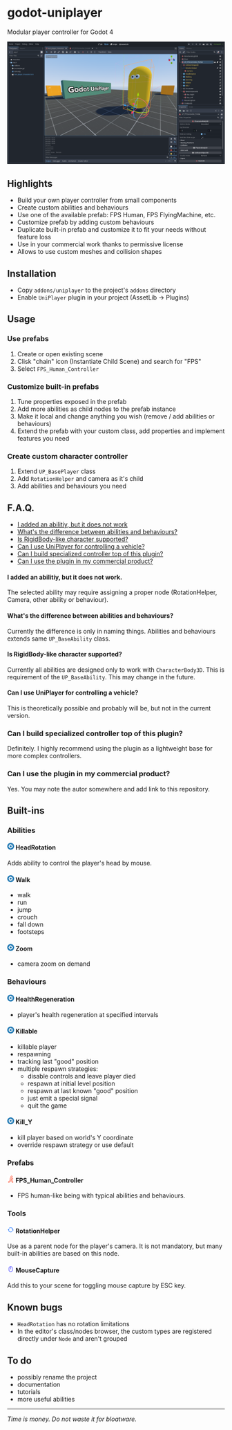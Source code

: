 # godot-uniplayer

Modular player controller for Godot 4

![UniPlayer](screenshots/godot-uniplayer.png)

## Highlights

* Build your own player controller from small components
* Create custom abilities and behaviours
* Use one of the available prefab: FPS Human, FPS FlyingMachine, etc.
* Customize prefab by adding custom behaviours
* Duplicate built-in prefab and customize it to fit your needs without feature loss
* Use in your commercial work thanks to permissive license
* Allows to use custom meshes and collision shapes

## Installation

* Copy `addons/uniplayer` to the project's `addons` directory
* Enable `UniPlayer` plugin in your project (AssetLib -> Plugins)

## Usage

### Use prefabs

1. Create or open existing scene
2. Clisk "chain" icon (Instantiate Child Scene) and search for "FPS"
3. Select `FPS_Human_Controller`

### Customize built-in prefabs

1. Tune properties exposed in the prefab
2. Add more abilities as child nodes to the prefab instance
3. Make it local and change anything you wish (remove / add abilities or behaviours)
4. Extend the prefab with your custom class, add properties and implement features you need

### Create custom character controller

1. Extend `UP_BasePlayer` class
2. Add `RotationHelper` and camera as it's child
3. Add abilities and behaviours you need



## F.A.Q.

* [I added an abilitiy, but it does not work](#i-added-an-abilitiy-but-it-does-not-work)
* [What's the difference between abilities and behaviours?](#whats-the-difference-between-abilities-and-behaviours)
* [Is RigidBody-like character supported?](#)
* [Can I use UniPlayer for controlling a vehicle?](#)
* [Can I build specialized controller top of this plugin?](#)
* [Can I use the plugin in my commercial product?](#)

#### I added an abilitiy, but it does not work.

The selected ability may require assigning a proper node (RotationHelper, Camera, other ability or behaviour).

#### What's the difference between abilities and behaviours?

Currently the difference is only in naming things. Abilities and behaviours extends same `UP_BaseAbility` class.

#### Is RigidBody-like character supported?

Currently all abilities are designed only to work with `CharacterBody3D`. This is requirement of the `UP_BaseAbility`.
This may change in the future.

#### Can I use UniPlayer for controlling a vehicle?

This is theoretically possible and probably will be, but not in the current version.

### Can I build specialized controller top of this plugin?

Definitely. I highly recommend using the plugin as a lightweight base for more complex controllers.

### Can I use the plugin in my commercial product?

Yes. You may note the autor somewhere and add link to this repository.

## Built-ins

### Abilities

#### ![Icon](addons/uniplayer/ability.png) HeadRotation

Adds ability to control the player's head by mouse.

#### ![Icon](addons/uniplayer/ability.png) Walk

* walk
* run
* jump
* crouch
* fall down
* footsteps

#### ![Icon](addons/uniplayer/ability.png) Zoom

* camera zoom on demand

### Behaviours

#### ![Icon](addons/uniplayer/ability.png) HealthRegeneration

 * player's health regeneration at specified intervals

#### ![Icon](addons/uniplayer/ability.png) Killable

 * killable player
 * respawning
 * tracking last "good" position
 * multiple respawn strategies:
    - disable controls and leave player died
    - respawn at initial level position
    - respawn at last known "good" position
    - just emit a special signal
    - quit the game

#### ![Icon](addons/uniplayer/ability.png) Kill_Y

 * kill player based on world's Y coordinate
 * override respawn strategy or use default

### Prefabs

#### ![Icon](addons/uniplayer/uniplayer.png) FPS_Human_Controller

 * FPS human-like being with typical abilities and behaviours.

### Tools

#### ![Icon](addons/uniplayer/rotationhelper.png) RotationHelper

Use as a parent node for the player's camera. It is not mandatory, but many built-in abilities are based on this node.

#### ![Icon](addons/uniplayer/mouse.png) MouseCapture

Add this to your scene for toggling mouse capture by ESC key.

## Known bugs

* `HeadRotation` has no rotation limitations
* In the editor's class/nodes browser, the custom types are registered directly under `Node` and aren't grouped

## To do

* possibly rename the project
* documentation
* tutorials
* more useful abilities

----

*Time is money. Do not waste it for bloatware.*
